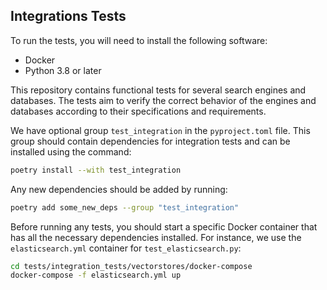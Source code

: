 ## Integrations Tests

To run the tests, you will need to install the following software:

- Docker
- Python 3.8 or later

This repository contains functional tests for several search engines and databases. The tests aim to verify the correct
behavior of the engines and databases according to their specifications and requirements.

We have optional group `test_integration` in the `pyproject.toml` file. This group should contain dependencies for
integration tests and can be installed using the command:

```bash
poetry install --with test_integration
```

Any new dependencies should be added by running:

```bash
poetry add some_new_deps --group "test_integration" 
```

Before running any tests, you should start a specific Docker container that has all the necessary dependencies
installed. For instance, we use the `elasticsearch.yml` container for `test_elasticsearch.py`:

```bash
cd tests/integration_tests/vectorstores/docker-compose
docker-compose -f elasticsearch.yml up
```